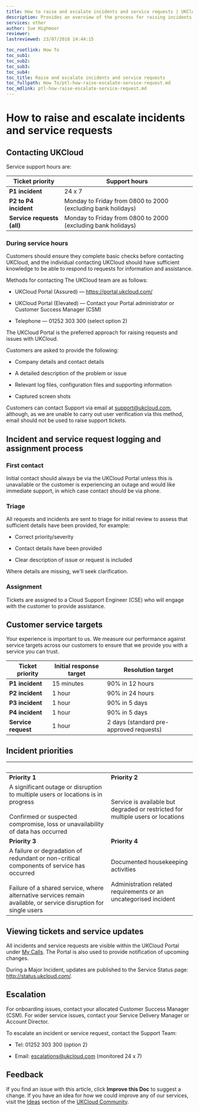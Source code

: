 ```yaml
---
title: How to raise and escalate incidents and service requests | UKCloud Ltd
description: Provides an overview of the process for raising incidents and service requests, as well as how to escalate them if necessary
services: other
author: Sue Highmoor
reviewer:
lastreviewed: 23/07/2018 14:44:15

toc_rootlink: How To
toc_sub1:
toc_sub2:
toc_sub3:
toc_sub4:
toc_title: Raise and escalate incidents and service requests
toc_fullpath: How To/ptl-how-raise-escalate-service-request.md
toc_mdlink: ptl-how-raise-escalate-service-request.md
---
```


# How to raise and escalate incidents and service requests

## Contacting UKCloud

Service support hours are:

Ticket priority | Support hours
----------------|--------------
**P1 incident** | 24 x 7
**P2 to P4 incident** | Monday to Friday from 0800 to 2000 (excluding bank holidays)
**Service requests (all)** | Monday to Friday from 0800 to 2000 (excluding bank holidays)

### During service hours

Customers should ensure they complete basic checks before contacting UKCloud, and the individual contacting UKCloud should have sufficient knowledge to be able to respond to requests for information and assistance.

Methods for contacting The UKCloud team are as follows:

- UKCloud Portal (Assured) &mdash; <https://portal.ukcloud.com/>

- UKCloud Portal (Elevated) &mdash; Contact your Portal administrator or Customer Success Manager (CSM)

- Telephone &mdash; 01252 303 300 (select option 2)

The UKCloud Portal is the preferred approach for raising requests and issues with UKCloud.

Customers are asked to provide the following:

- Company details and contact details

- A detailed description of the problem or issue

- Relevant log files, configuration files and supporting information

- Captured screen shots

Customers can contact Support via email at <support@ukcloud.com>, although, as we are unable to carry out user verification via this method, email should not be used to raise support tickets.

## Incident and service request logging and assignment process

### First contact

Initial contact should always be via the UKCloud Portal unless this is unavailable or the customer is experiencing an outage and would like immediate support, in which case contact should be via phone.

### Triage

All requests and incidents are sent to triage for initial review to assess that sufficient details have been provided, for example:

- Correct priority/severity

- Contact details have been provided

- Clear description of issue or request is included

Where details are missing, we'll seek clarification.

### Assignment

Tickets are assigned to a Cloud Support Engineer (CSE) who will engage with the customer to provide assistance.

## Customer service targets

Your experience is important to us. We measure our performance against service targets across our customers to ensure that we provide you with a service you can trust.

Ticket priority | Initial response target | Resolution target
----------------|-------------------------|------------------
**P1 incident** | 15 minutes | 90% in 12 hours
**P2 incident** | 1 hour | 90% in 24 hours
**P3 incident** | 1 hour | 90% in 5 days
**P4 incident** | 1 hour | 90% in 5 days
**Service request** | 1 hour | 2 days (standard pre-approved requests)

## Incident priorities

&nbsp; | &nbsp;
-----------|-----------
**Priority 1** | **Priority 2**
A significant outage or disruption to multiple users or locations is in progress<br><br>Confirmed or suspected compromise, loss or unavailability of data has occurred | Service is available but degraded or restricted for multiple users or locations
**Priority 3** | **Priority 4**
A failure or degradation of redundant or non-critical components of service has occurred<br><br>Failure of a shared service, where alternative services remain available, or service disruption for single users | Documented housekeeping activities<br><br>Administration related requirements or an uncategorised incident

## Viewing tickets and service updates

All incidents and service requests are visible within the UKCloud Portal under [My Calls](https://portal.skyscapecloud.com/support/ivanti). The Portal is also used to provide notification of upcoming changes.

During a Major Incident, updates are published to the Service Status page: <http://status.ukcloud.com/>.

## Escalation

For onboarding issues, contact your allocated Customer Success Manager (CSM). For wider service issues, contact your Service Delivery Manager or Account Director.

To escalate an incident or service request, contact the Support Team:

- Tel: 01252 303 300 (option 2)

- Email: escalations@ukcloud.com (monitored 24 x 7)

## Feedback

If you find an issue with this article, click **Improve this Doc** to suggest a change. If you have an idea for how we could improve any of our services, visit the [Ideas](https://community.ukcloud.com/ideas) section of the [UKCloud Community](https://community.ukcloud.com).
